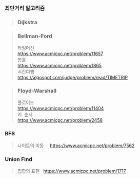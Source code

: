 ### 최단거리 알고리즘
> ### Dijkstra

> ### Bellman-Ford  
> 타임머신  
> https://www.acmicpc.net/problem/11657  
> 웜홀  
> https://www.acmicpc.net/problem/1865  
> 시간여행  
> https://algospot.com/judge/problem/read/TIMETRIP  

> ### Floyd-Warshall 
>	 플로이드  
>	 https://www.acmicpc.net/problem/11404  
>	 키  순서  
>	 https://www.acmicpc.net/problem/2458  

### BFS
>	 나이트의 이동    
>	 https://www.acmicpc.net/problem/7562  

### Union Find
>	 집합의 표현  
>	 https://www.acmicpc.net/problem/1717  
